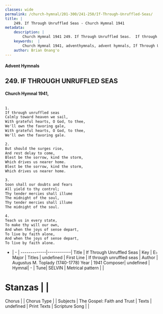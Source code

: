 ```yaml
---
classes: wide
permalink: /church-hymnal/201-300/241-250/If-Through-Unruffled-Seas/
title: |
    249. If Through Unruffled Seas - Church Hymnal 1941
metadata:
    description: |
        Church Hymnal 1941 249. If Through Unruffled Seas.  If through unruffled seas  Calmly toward heaven we sail,  With grateful hearts, O God, to thee,  We'll own the favoring gale,  With grateful hearts, O God, to thee,  We'll own the favoring gale.  
    keywords:  |
        Church Hymnal 1941, adventhymnals, advent hymnals, If Through Unruffled Seas, If through unruffled seas. 
    author: Brian Onang'o
---
```


#### Advent Hymnals
## 249. IF THROUGH UNRUFFLED SEAS
####  Church Hymnal 1941,

```txt

1.
If through unruffled seas 
Calmly toward heaven we sail, 
With grateful hearts, O God, to thee, 
We'll own the favoring gale, 
With grateful hearts, O God, to thee, 
We'll own the favoring gale. 

2.
But should the surges rise, 
And rest delay to come, 
Blest be the sorrow, kind the storm, 
Which drives us nearer home. 
Blest be the sorrow, kind the storm, 
Which drives us nearer home. 

3.
Soon shall our doubts and fears 
All yield to thy control; 
Thy tender mercies shall illume 
The midnight of the soul, 
Thy tender mercies shall illume 
The midnight of the soul. 

4.
Teach us in every state, 
To make thy will our own, 
And when the joys of sense depart, 
To live by faith alone, 
And when the joys of sense depart, 
To live by faith alone.


```

- |   -  |
-------------|------------|
Title | If Through Unruffled Seas |
Key | E♭ Major |
Titles | undefined |
First Line | If through unruffled seas |
Author | Augustus M. Toplady (1740-1778)
Year | 1941
Composer| undefined |
Hymnal|  - |
Tune| SELVIN |
Metrical pattern | |
# Stanzas |  |
Chorus |  |
Chorus Type |  |
Subjects | The Gospel: Faith and Trust |
Texts | undefined |
Print Texts | 
Scripture Song |  |
    
